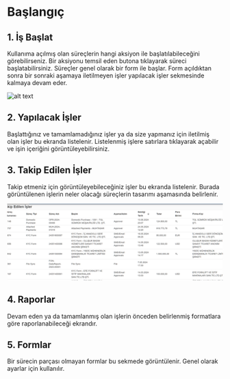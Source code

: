 
# Başlangıç


## 1. İş Başlat
Kullanıma açılmış olan süreçlerin hangi aksiyon ile başlatılabileceğini görebilirseniz. Bir aksiyonu temsil eden butona tıklayarak süreci başlatabilirsiniz. Süreçler genel olarak bir form ile başlar. Form açıldıktan sonra bir sonraki aşamaya iletilmeyen işler yapılacak işler sekmesinde kalmaya devam eder.


![alt text](/images/işbaşlat.png)


## 2. Yapılacak İşler
Başlattığınız ve tamamlamadığınız işler ya da size yapmanız için iletilmiş olan işler bu ekranda listelenir. Listelenmiş işlere satırlara tıklayarak açabilir ve işin içeriğini görüntüleyebilirsiniz.



## 3. Takip Edilen İşler
Takip etmeniz için görüntüleyebileceğiniz işler bu ekranda listelenir.  Burada görüntülenen işlerin neler olacağı süreçlerin tasarımı aşamasında belirlenir.

![alt text](/images/image-3.png)

## 4. Raporlar
Devam eden ya da tamamlanmış olan işlerin önceden belirlenmiş formatlara göre raporlanabileceği ekrandır.

## 5. Formlar
Bir sürecin parçası olmayan formlar bu sekmede görüntülenir. Genel olarak ayarlar için kullanılır.

 
